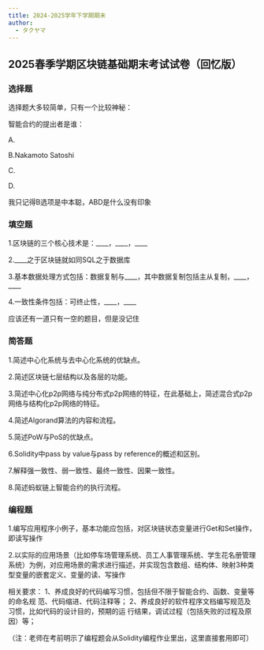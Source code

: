 ```yaml
---
title: 2024-2025学年下学期期末
author:
  - タクヤマ
---
```

## 2025春季学期区块链基础期末考试试卷（回忆版）

### 选择题

选择题大多较简单，只有一个比较神秘：

智能合约的提出者是谁：

A.

B.Nakamoto Satoshi

C.

D.

我只记得B选项是中本聪，ABD是什么没有印象

### 填空题

1.区块链的三个核心技术是：\_\_\_\_，\_\_\_\_，\_\_\_\_

2.\_\_\_\_之于区块链就如同SQL之于数据库

3.基本数据处理方式包括：数据复制与\_\_\_\_，其中数据复制包括主从复制，\_\_\_\_，\_\_\_\_

4.一致性条件包括：可终止性，\_\_\_\_，\_\_\_\_

应该还有一道只有一空的题目，但是没记住

### 简答题  

1.简述中心化系统与去中心化系统的优缺点。

2.简述区块链七层结构以及各层的功能。

3.简述中心化p2p网络与纯分布式p2p网络的特征，在此基础上，简述混合式p2p网络与结构化p2p网络的特征。

4.简述Algorand算法的内容和流程。

5.简述PoW与PoS的优缺点。

6.Solidity中pass by value与pass by reference的概述和区别。

7.解释强一致性、弱一致性、最终一致性、因果一致性。

8.简述蚂蚁链上智能合约的执行流程。

### 编程题  

1.编写应用程序小例子，基本功能应包括，对区块链状态变量进行Get和Set操作，即读写操作

2.以实际的应用场景（比如停车场管理系统、员工人事管理系统、学生花名册管理系统）为例，对应用场景的需求进行描述，并实现包含数组、结构体、映射3种类型变量的嵌套定义、变量的读、写操作

相关要求：
1、养成良好的代码编写习惯，包括但不限于智能合约、函数、变量等的命名规
范、代码缩进、代码注释等；
2、养成良好的软件程序文档编写规范及习惯，比如代码的设计目的，预期的运
行结果，调试过程（包括失败的过程及原因）等；

（注：老师在考前明示了编程题会从Solidity编程作业里出，这里直接套用即可）
